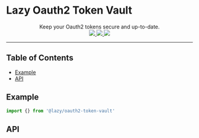 # Lazy Oauth2 Token Vault

<p align='center'>
  Keep your Oauth2 tokens secure and up-to-date.
  <br>
  <a href='https://www.npmjs.com/package/@lazy/oauth2-token-vault'>
    <img src="https://img.shields.io/npm/v/@lazy/oauth2-token-vault?style=flat-square">
  </a>
  <a href='https://bundlephobia.com/package/@lazy/oauth2-token-vault'>
    <img src="https://img.shields.io/bundlephobia/minzip/@lazy/oauth2-token-vault?label=minified%20%26%20gzipped&style=flat-square">
  </a>
  <a href='https://github.com/aidant/oauth2-token-vault/actions/workflows/publish.yml'>
    <img src="https://img.shields.io/github/workflow/status/aidant/oauth2-token-vault/Publish?style=flat-square">
  </a>
</p>

---

## Table of Contents

- [Example](#example)
- [API](#api)

## Example

```ts
import {} from '@lazy/oauth2-token-vault'
```

## API
